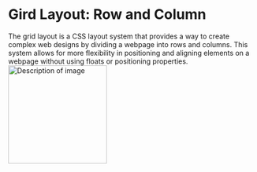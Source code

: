 # Gird Layout: Row and Column
The grid layout is a CSS layout system that provides a way to create complex web designs by dividing a webpage into rows and columns. This system allows for more flexibility in positioning and aligning elements on a webpage without using floats or positioning properties.
<img src="https://github.com/user-attachments/assets/dbf2ad17-510e-4bb5-9bfc-e1f76b5abf5e" alt="Description of image" style="width: 200px; height: auto;">

